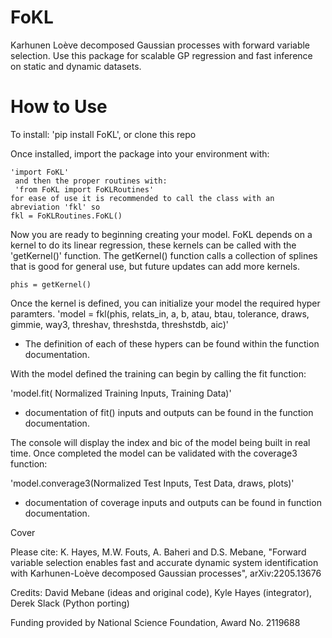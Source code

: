 # FoKL
Karhunen Loève decomposed Gaussian processes with forward variable
selection. Use this package for scalable GP regression and fast
inference on static and dynamic datasets.

# How to Use
To install: 'pip install FoKL', or clone this repo

Once installed, import the package into your environment with:
```
'import FoKL'
 and then the proper routines with:
 'from FoKL import FoKLRoutines'
for ease of use it is recommended to call the class with an abreviation 'fkl' so
fkl = FoKLRoutines.FoKL()
```
Now you are ready to beginning creating your model. FoKL depends on a kernel to do its linear regression, these kernels can be called with the 'getKernel()' function. 
The getKernel() function calls a collection of splines that is good for general use, but future updates can add more kernels.
```
phis = getKernel()
```
Once the kernel is defined, you can initialize your model the required hyper paramters.
'model = fkl(phis, relats_in, a, b, atau, btau, tolerance, draws, gimmie, way3, threshav, threshstda, threshstdb, aic)'
- The definition of each of these hypers can be found within the function documentation.

With the model defined the training can begin by calling the fit function:

'model.fit( Normalized Training Inputs, Training Data)'
- documentation of fit() inputs and outputs can be found in the function documentation.

The console will display the index and bic of the model being built in real time.
Once completed the model can be validated with the coverage3 function:

'model.converage3(Normalized Test Inputs, Test Data, draws, plots)'
- documentation of coverage inputs and outputs can be found in function documentation.


Cover

Please cite: K. Hayes, M.W. Fouts, A. Baheri and
D.S. Mebane, "Forward variable selection enables fast and accurate
dynamic system identification with Karhunen-Loève decomposed Gaussian
processes", arXiv:2205.13676

Credits: David Mebane (ideas and original code), Kyle Hayes
(integrator), Derek Slack (Python porting)

Funding provided by National Science Foundation, Award No. 2119688


